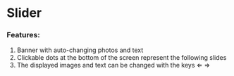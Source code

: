 # Slider

### Features:

1. Banner with auto-changing photos and text
2. Clickable dots at the bottom of the screen represent the following slides
3. The displayed images and text can be changed with the keys &lArr; &rArr;
